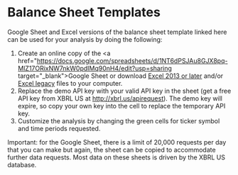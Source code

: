 # Balance Sheet Templates

Google Sheet and Excel versions of the balance sheet template linked here can be used for your analysis by doing the following: 
  1. Create an online copy of the <a href="https://docs.google.com/spreadsheets/d/1NT6dPSJAu8GJX8pq-MlZ17ORixNW7nkW0pdIMq90nH4/edit?usp=sharing target="_blank">Google Sheet</a> or download [Excel 2013 or later](/templates/BalanceSheet/BSCompare.xlsx?raw=true) and/or [Excel legacy](/templates/BalanceSheet/BSCompare.xlsm?raw=true) files to your computer. 
  2. Replace the demo API key with your valid API key in the sheet (get a free API key from XBRL US at http://xbrl.us/apirequest). The demo key will expire, so copy your own key into the cell to replace the temporary API key.
  3. Customize the analysis by changing the green cells for ticker symbol and time periods requested.

Important: for the Google Sheet, there is a limit of 20,000 requests per day that you can make but again, the sheet can be copied to accommodate further data requests. Most data on these sheets is driven by the XBRL US database. 
